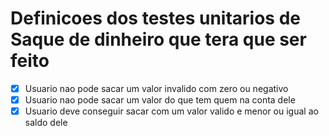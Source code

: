 # Definicoes dos testes unitarios de Saque de dinheiro que tera que ser feito

- [x] Usuario nao pode sacar um valor invalido com zero ou negativo
- [x] Usuario nao pode sacar um valor do que tem quem na conta dele
- [x] Usuario deve conseguir sacar com um valor valido e menor ou igual ao saldo dele
